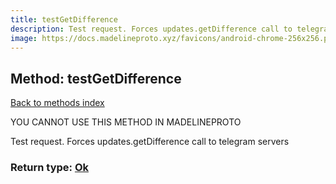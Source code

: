 ```yaml
---
title: testGetDifference
description: Test request. Forces updates.getDifference call to telegram servers
image: https://docs.madelineproto.xyz/favicons/android-chrome-256x256.png
---
```

## Method: testGetDifference  
[Back to methods index](index.md)


YOU CANNOT USE THIS METHOD IN MADELINEPROTO


Test request. Forces updates.getDifference call to telegram servers



### Return type: [Ok](../types/Ok.md)

